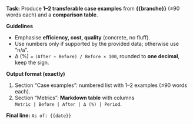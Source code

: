 <!-- File: prompts/praxisbeispiel_en.md -->
**Task:** Produce **1–2 transferable case examples** from **{{branche}}** (≤90 words each) and a **comparison table**.

**Guidelines**
- Emphasise **efficiency, cost, quality** (concrete, no fluff).
- Use numbers only if supported by the provided data; otherwise use “n/a”.
- Δ (%) = `(After − Before) / Before × 100`, rounded to **one decimal**, keep the sign.

**Output format (exactly)**
1. Section “Case examples”: numbered list with 1–2 examples (≤90 words each).
2. Section “Metrics”: **Markdown table** with columns  
   `Metric | Before | After | Δ (%) | Period`.

**Final line:** `As of: {{date}}`
